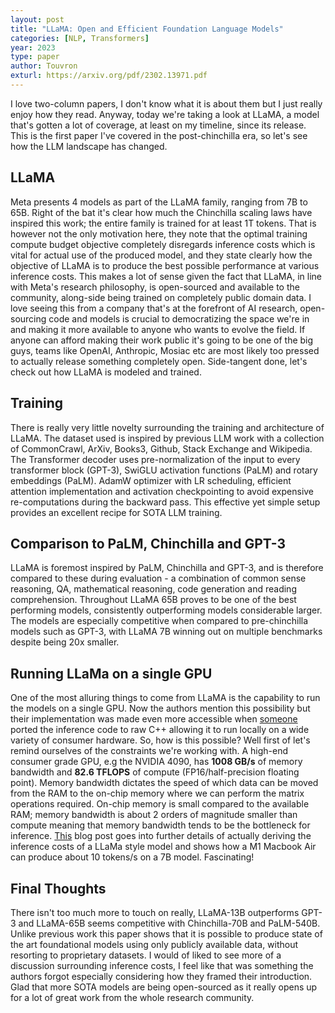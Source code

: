 ```yaml
---
layout: post
title: "LLaMA: Open and Efficient Foundation Language Models"
categories: [NLP, Transformers]
year: 2023
type: paper
author: Touvron
exturl: https://arxiv.org/pdf/2302.13971.pdf
---
```

I love two-column papers, I don't know what it is about them but I just really enjoy how they read. Anyway, today we're taking a look at LLaMA, a model that's gotten a lot of coverage, at least on my timeline, since its release. This is the first paper I've covered in the post-chinchilla era, so let's see how the LLM landscape has changed.

## LLaMA
Meta presents 4 models as part of the LLaMA family, ranging from 7B to 65B. Right of the bat it's clear how much the Chinchilla scaling laws have inspired this work; the entire family is trained for at least 1T tokens. That is however not the only motivation here, they note that the optimal training compute budget objective completely disregards inference costs which is vital for actual use of the produced model, and they state clearly how the objective of LLaMA is to produce the best possible performance at various inference costs. This makes a lot of sense given the fact that LLaMA, in line with Meta's research philosophy, is open-sourced and available to the community, along-side being trained on completely public domain data. I love seeing this from a company that's at the forefront of AI research, open-sourcing code and models is crucial to democratizing the space we're in and making it more available to anyone who wants to evolve the field. If anyone can afford making their work public it's going to be one of the big guys, teams like OpenAI, Anthropic, Mosiac etc are most likely too pressed to actually release something completely open. Side-tangent done, let's check out how LLaMA is modeled and trained.

## Training
There is really very little novelty surrounding the training and architecture of LLaMA. The dataset used is inspired by previous LLM work with a collection of CommonCrawl, ArXiv, Books3, Github, Stack Exchange and Wikipedia. The Transformer decoder uses pre-normalization of the input to every transformer block (GPT-3), SwiGLU activation functions (PaLM) and rotary embeddings (PaLM). AdamW optimizer with LR scheduling, efficient attention implementation and activation checkpointing to avoid expensive re-computations during the backward pass. This effective yet simple setup provides an excellent recipe for SOTA LLM training. 

## Comparison to PaLM, Chinchilla and GPT-3
LLaMA is foremost inspired by PaLM, Chinchilla and GPT-3, and is therefore compared to these during evaluation - a combination of common sense reasoning, QA, mathematical reasoning, code generation and reading comprehension. Throughout LLaMA 65B proves to be one of the best performing models, consistently outperforming models considerable larger. The models are especially competitive when compared to pre-chinchilla models such as GPT-3, with LLaMA 7B winning out on multiple benchmarks despite being 20x smaller.

## Running LLaMa on a single GPU
One of the most alluring things to come from LLaMA is the capability to run the models on a single GPU. Now the authors mention this possibility but their implementation was made even more accessible when [someone](https://github.com/ggerganov/llama.cpp) ported the inference code to raw C++ allowing it to run locally on a wide variety of consumer hardware. So, how is this possible? Well first of let's remind ourselves of the constraints we're working with. A high-end consumer grade GPU, e.g the NVIDIA 4090, has **1008 GB/s** of memory bandwidth and **82.6 TFLOPS** of compute (FP16/half-precision floating point).  Memory bandwidth dictates the speed of which data can be moved from the RAM to the on-chip memory where we can perform the matrix operations required. On-chip memory is small compared to the available RAM; memory bandwidth is about 2 orders of magnitude smaller than compute meaning that memory bandwidth tends to be the bottleneck for inference. [This](https://finbarr.ca/how-is-llama-cpp-possible/) blog post goes into further details of actually deriving the inference costs of a LLaMa style model and shows how a M1 Macbook Air can produce about 10 tokens/s on a 7B model. Fascinating!

## Final Thoughts
There isn't too much more to touch on really, LLaMA-13B outperforms GPT-3 and LLaMA-65B seems competitive with Chinchilla-70B and PaLM-540B. Unlike previous work this paper shows that it is possible to produce state of the art foundational models using only publicly available data, without resorting to proprietary datasets. I would of liked to see more of a discussion surrounding inference costs, I feel like that was something the authors forgot especially considering how they framed their introduction. Glad that more SOTA models are being open-sourced as it really opens up for a lot of great work from the whole research community.

